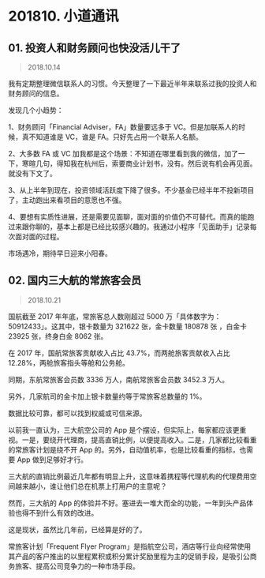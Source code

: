 # 201810. 小道通讯
## 01. 投资人和财务顾问也快没活儿干了
> 2018.10.14

我有定期整理微信联系人的习惯。今天整理了一下最近半年来联系过我的投资人和财务顾问的信息。

发现几个小趋势：

1、财务顾问「Financial Adviser，FA」数量要远多于 VC。但是加联系人的时候，真不知道谁是 VC，谁是 FA。只好先占用一个联系人名额。

2、大多数 FA 或 VC 加我都是这个场景：不知道在哪里看到我的微信，加了一下，寒暄几句，得知我在杭州后，索要商业计划书，没有。然后说有机会再见面。就没有下文了。

3、从上半年到现在，投资领域活跃度下降了很多。不少基金已经半年不投新项目了，主动跑出来看项目的意愿也不强。

4、要想有实质性进展，还是需要见面聊，面对面的价值仍不可替代。而真的能跑过来跟你聊的，基本上都是已经比较感兴趣的。我通过小程序「见面助手」记录每次面对面的过程。

市场遇冷，期待早日迎来小阳春。

## 02. 国内三大航的常旅客会员
> 2018.10.21

国航截至 2017 年年底，常旅客总人数刚超过 5000 万「具体数字为：50912433」。这其中，银卡数量为 321622 张，金卡数量 180878 张 ，白金卡 23925 张，终身白金 8062 张。

在 2017 年，国航常旅客贡献收入占比 43.7%，而两舱旅客贡献收入占比 12.28%，两舱旅客指头等舱和公务舱。

同期，东航常旅客会员数 3336 万人，南航常旅客会员数 3452.3 万人。

另外，几家航司的金卡加上银卡数量约等于常旅客总数量的 1%。

数据比较可靠，都可以找到权威或可信来源。

以前我一直认为，三大航空公司的 App 是个摆设，但实际上，每家都应该更重视。一是，要绕开代理商，提高直销比例，以便提高收入。二是，几家都比较看重的常旅客计划是绕不开 App 的。另外，自动值机率，也是比较看重的指标，也需要 App 做到足够好才行。

三大航的直销比例最近几年都有明显上升，这意味着携程等代理机构的代理费用空间越来越小，谁让他们总在机票上打用户的主意呢？

然而，三大航的 App 的体验并不好。塞进去一堆大而全的功能，一年到头产品体验也得不到什么有效的改进。

这是现状，虽然比几年前，已经算是好的了。

常旅客计划「Frequent Flyer Program」是指航空公司，酒店等行业向经常使用其产品的客户推出的以里程累积或积分累计奖励里程为主的促销手段，是吸引公商务旅客、提高公司竞争力的一种市场手段。





